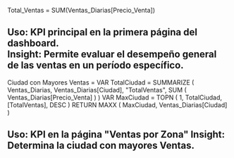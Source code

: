 Total_Ventas = SUM(Ventas_Diarias[Precio_Venta])

Uso: KPI principal en la primera página del dashboard.	
Insight: Permite evaluar el desempeño general de las ventas en un período específico.
-------------------------------------------------

Ciudad con Mayores Ventas = 
VAR TotalCiudad =
    SUMMARIZE (
        Ventas_Diarias,
        Ventas_Diarias[Ciudad],
        "TotalVentas", SUM ( Ventas_Diarias[Precio_Venta] )
    )
VAR MaxCiudad =
    TOPN ( 1, TotalCiudad, [TotalVentas], DESC )
RETURN
    MAXX ( MaxCiudad, Ventas_Diarias[Ciudad] )
    
Uso: KPI en la página "Ventas por Zona"
Insight: Determina la ciudad con mayores Ventas.
-------------------------------------------------
